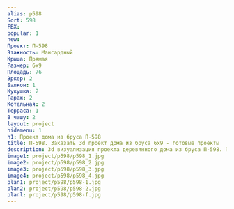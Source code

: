```yaml
---
alias: p598
Sort: 598
FBX: 
popular: 1
new: 
Проект: П-598
Этажность: Мансардный
Крыша: Прямая
Размер: 6х9
Площадь: 76
Эркер: 2
Балкон: 1
Кукушка: 2
Гараж: 2
Котельная: 2
Терраса: 1
В чашу: 2
layout: project
hidemenu: 1
h1: Проект дома из бруса П-598
title: П-598. Заказать 3d проект дома из бруса 6х9 - готовые проекты
description: 3d визуализация проекта деревянного дома из бруса П-598. Площадь 76 м2, размер 6х9. Вы можете внести любые изменения в проект.
image1: project/p598/p598_1.jpg
image2: project/p598/p598_2.jpg
image3: project/p598/p598_3.jpg
image4: project/p598/p598_4.jpg
plan1: project/p598/p598-1.jpg
plan2: project/p598/p598-2.jpg
planl: project/p598/p598-f.jpg
---
```

